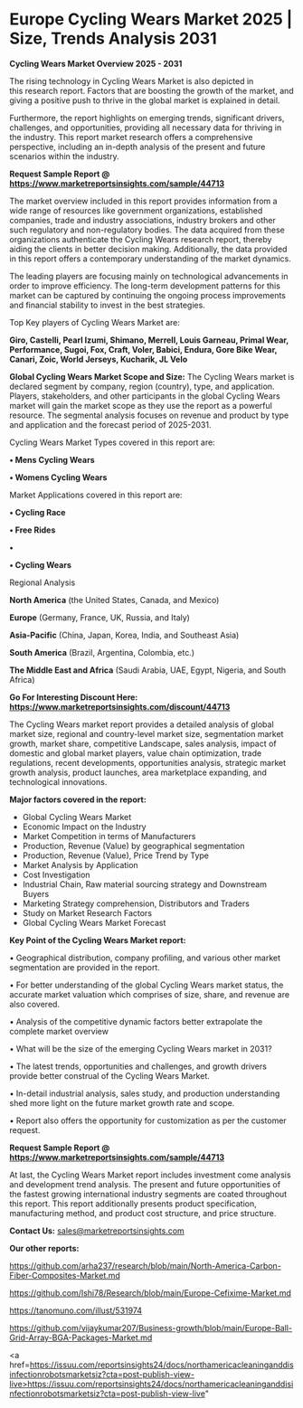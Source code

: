 # Europe Cycling Wears Market 2025 | Size, Trends Analysis 2031

<Strong> Cycling Wears Market Overview 2025 - 2031</strong>

The rising technology in Cycling Wears Market is also depicted in this research report. Factors that are boosting the growth of the market, and giving a positive push to thrive in the global market is explained in detail.

Furthermore, the report highlights on emerging trends, significant drivers, challenges, and opportunities, providing all necessary data for thriving in the industry. This report market research offers a comprehensive perspective, including an in-depth analysis of the present and future scenarios within the industry.

<strong>Request Sample Report @ <a href=https://www.marketreportsinsights.com/sample/44713>https://www.marketreportsinsights.com/sample/44713</a></strong>

The market overview included in this report provides information from a wide range of resources like government organizations, established companies, trade and industry associations, industry brokers and other such regulatory and non-regulatory bodies. The data acquired from these organizations authenticate the Cycling Wears research report, thereby aiding the clients in better decision making. Additionally, the data provided in this report offers a contemporary understanding of the market dynamics.

The leading players are focusing mainly on technological advancements in order to improve efficiency. The long-term development patterns for this market can be captured by continuing the ongoing process improvements and financial stability to invest in the best strategies.

Top Key players of Cycling Wears Market are:

<strong>Giro, Castelli, Pearl Izumi, Shimano, Merrell, Louis Garneau, Primal Wear, Performance, Sugoi, Fox, Craft, Voler, Babici, Endura, Gore Bike Wear, Canari, Zoic, World Jerseys, Kucharik, JL Velo</strong>

<strong><b>Global Cycling Wears Market Scope and Size:</b></strong>
The Cycling Wears market is declared segment by company, region (country), type, and application. Players, stakeholders, and other participants in the global Cycling Wears market will gain the market scope as they use the report as a powerful resource. The segmental analysis focuses on revenue and product by type and application and the forecast period of 2025-2031.

Cycling Wears Market Types covered in this report are:

<strong>•  Mens Cycling Wears

•  Womens Cycling Wears</strong>

Market Applications covered in this report are:

<strong>•  Cycling Race

•  Free Rides

•  

•  Cycling Wears</strong> 

Regional Analysis

<strong>North America</strong> (the United States, Canada, and Mexico)

<strong>Europe</strong> (Germany, France, UK, Russia, and Italy)

<strong>Asia-Pacific</strong> (China, Japan, Korea, India, and Southeast Asia)

<strong>South America</strong> (Brazil, Argentina, Colombia, etc.)

<strong>The Middle East and Africa</strong> (Saudi Arabia, UAE, Egypt, Nigeria, and South Africa)

<strong>Go For Interesting Discount Here: <a href=https://www.marketreportsinsights.com/discount/44713>https://www.marketreportsinsights.com/discount/44713</a></strong>

The Cycling Wears market report provides a detailed analysis of global market size, regional and country-level market size, segmentation market growth, market share, competitive Landscape, sales analysis, impact of domestic and global market players, value chain optimization, trade regulations, recent developments, opportunities analysis, strategic market growth analysis, product launches, area marketplace expanding, and technological innovations.

<strong><b>Major factors covered in the report:</b></strong>
<ul>
  <li>Global Cycling Wears Market </li>
  <li>Economic Impact on the Industry</li>
  <li>Market Competition in terms of Manufacturers</li>
  <li>Production, Revenue (Value) by geographical segmentation</li>
  <li>Production, Revenue (Value), Price Trend by Type</li>
  <li>Market Analysis by Application</li>
  <li>Cost Investigation</li>
  <li>Industrial Chain, Raw material sourcing strategy and Downstream Buyers</li>
  <li>Marketing Strategy comprehension, Distributors and Traders</li>
  <li>Study on Market Research Factors</li>
  <li>Global Cycling Wears Market Forecast</li>
</ul>

<strong><b>Key Point of the Cycling Wears Market report:</b></strong>

• Geographical distribution, company profiling, and various other market segmentation are provided in the report.

• For better understanding of the global Cycling Wears market status, the accurate market valuation which comprises of size, share, and revenue are also covered.

• Analysis of the competitive dynamic factors better extrapolate the complete market overview

• What will be the size of the emerging Cycling Wears market in 2031?

• The latest trends, opportunities and challenges, and growth drivers provide better construal of the Cycling Wears Market.

• In-detail industrial analysis, sales study, and production understanding shed more light on the future market growth rate and scope.

• Report also offers the opportunity for customization as per the customer request.

<strong>Request Sample Report @ <a href=https://www.marketreportsinsights.com/sample/44713>https://www.marketreportsinsights.com/sample/44713</a></strong>

At last, the Cycling Wears Market report includes investment come analysis and development trend analysis. The present and future opportunities of the fastest growing international industry segments are coated throughout this report. This report additionally presents product specification, manufacturing method, and product cost structure, and price structure.

<strong>Contact Us:</strong>
sales@marketreportsinsights.com

<strong>Our other reports:</strong>

<a href=https://github.com/arha237/research/blob/main/North-America-Carbon-Fiber-Composites-Market.md>https://github.com/arha237/research/blob/main/North-America-Carbon-Fiber-Composites-Market.md</a>

<a href=https://github.com/Ishi78/Research/blob/main/Europe-Cefixime-Market.md>https://github.com/Ishi78/Research/blob/main/Europe-Cefixime-Market.md</a>

<a href=https://tanomuno.com/illust/531974>https://tanomuno.com/illust/531974</a>

<a href=https://github.com/vijaykumar207/Business-growth/blob/main/Europe-Ball-Grid-Array-BGA-Packages-Market.md>https://github.com/vijaykumar207/Business-growth/blob/main/Europe-Ball-Grid-Array-BGA-Packages-Market.md</a>

<a href=https://issuu.com/reportsinsights24/docs/northamericacleaninganddisinfectionrobotsmarketsiz?cta=post-publish-view-live>https://issuu.com/reportsinsights24/docs/northamericacleaninganddisinfectionrobotsmarketsiz?cta=post-publish-view-live</a>"
